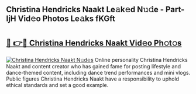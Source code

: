 ## Christina Hendricks Naakt Le𝚊k𝚎d N𝚞𝚍e - Part-IjH Vid𝚎o Photos Le𝚊ks fKGft

# <h2><a href="http://fb74c9c.evod.top/?m=Christina+Hendricks+Naakt">🔗 👉🔴 Christina Hendricks Naakt Vid𝚎o Ph𝚘t𝚘s</a></h2>

[![Christina Hendricks Naakt N𝚞d𝚎s](https://i.imgur.com/8V9OHl7.gif)](http://fb74c9c.evod.top/?m=Christina+Hendricks+Naakt)
Online personality Christina Hendricks Naakt and content creator who has gained fame for posting lifestyle and dance-themed content, including dance trend performances and mini vlogs. Public figures Christina Hendricks Naakt have a responsibility to uphold ethical standards and set a good example. 
